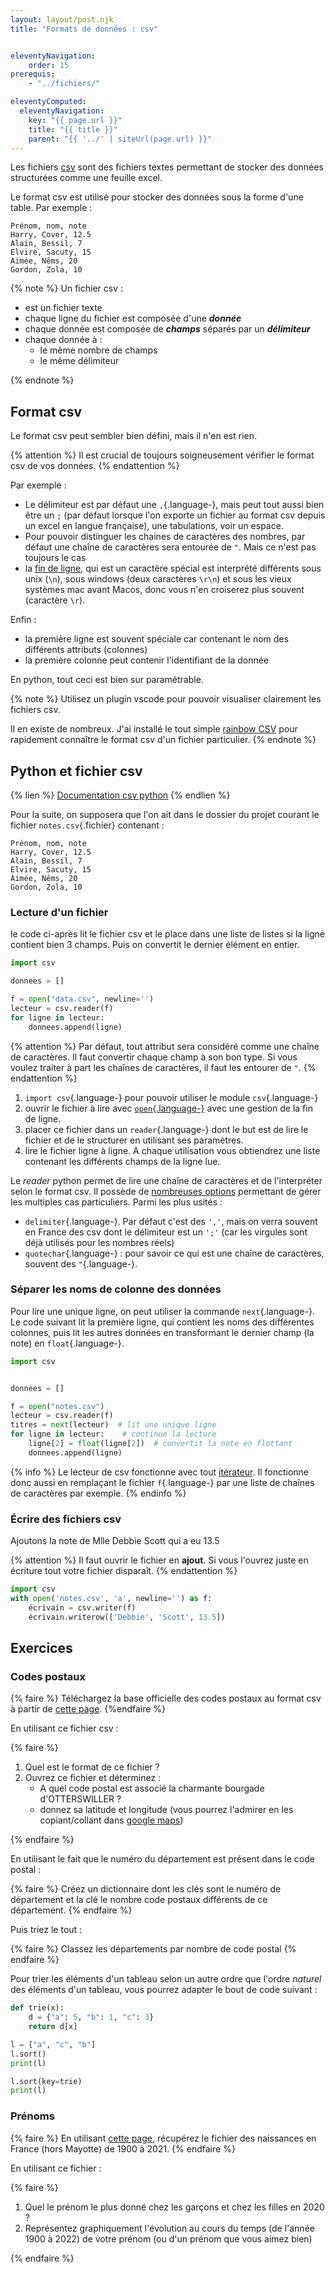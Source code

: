 ```yaml
---
layout: layout/post.njk 
title: "Formats de données : csv"


eleventyNavigation:
    order: 15
prerequis:
    - "../fichiers/"

eleventyComputed:
  eleventyNavigation:
    key: "{{ page.url }}"
    title: "{{ title }}"
    parent: "{{ '../' | siteUrl(page.url) }}"
---
```


<!-- début résumé -->

Les fichiers [csv](https://fr.wikipedia.org/wiki/Comma-separated_values) sont des fichiers textes permettant de stocker des données structurées comme une feuille excel.

<!-- fin résumé -->

Le format csv est utilisé pour stocker des données sous la forme d'une table. Par exemple :

```text
Prénom, nom, note
Harry, Cover, 12.5
Alain, Bessil, 7
Elvire, Sacuty, 15
Aimée, Nêms, 20
Gordon, Zola, 10
```

{% note %}
Un fichier csv :

* est un fichier texte
* chaque ligne du fichier est composée d'une ***donnée***
* chaque donnée est composée de ***champs*** séparés par un ***délimiteur***
* chaque donnée à :
  * le même nombre de champs
  * le même délimiteur

{% endnote %}

## Format csv

Le format csv peut sembler bien défini, mais il n'en est rien.

{% attention %}
Il est crucial de toujours soigneusement vérifier le format csv de vos données.
{% endattention %}

Par exemple :

* Le délimiteur est par défaut une `,`{.language-}, mais peut tout aussi bien être un `;` (par défaut lorsque l'on exporte un fichier au format csv depuis un excel en langue française), une tabulations, voir un espace.
* Pour pouvoir distinguer les chaines de caractères des nombres, par défaut une chaîne de caractères sera entourée de `"`. Mais ce n'est pas toujours le cas
* la [fin de ligne](https://fr.wikipedia.org/wiki/Retour_chariot#Informatique), qui est un caractère spécial est interprété différents sous unix (`\n`), sous windows (deux caractères `\r\n`) et sous les vieux systèmes mac avant Macos, donc vous n'en croiserez plus souvent (caractère `\r`).

Enfin :

* la première ligne est souvent spéciale car contenant le nom des différents attributs (colonnes)
* la première colonne peut contenir l'identifiant de la donnée

En python, tout ceci est bien sur paramétrable.

{% note %}
Utilisez un plugin vscode pour pouvoir visualiser clairement les fichiers csv.

Il en existe de nombreux. J'ai installé le tout simple [rainbow CSV](https://marketplace.visualstudio.com/items?itemName=mechatroner.rainbow-csv) pour rapidement connaître le format csv d'un fichier particulier.
{% endnote %}

## Python et fichier csv

{% lien %}
[Documentation csv python](https://docs.python.org/fr/3/library/csv.html)
{% endlien %}

Pour la suite, on supposera que l'on ait dans le dossier du projet courant le fichier `notes.csv`{.fichier} contenant :

```text
Prénom, nom, note
Harry, Cover, 12.5
Alain, Bessil, 7
Elvire, Sacuty, 15
Aimée, Nêms, 20
Gordon, Zola, 10
```

### Lecture d'un fichier

le code ci-après lit le fichier csv et le place dans une liste de listes si la ligne contient bien 3 champs. Puis on convertit le dernier élément en entier.

```python
import csv

donnees = []

f = open("data.csv", newline='')
lecteur = csv.reader(f)
for ligne in lecteur:
    donnees.append(ligne)
```

{% attention %}
Par défaut, tout attribut sera considéré comme une chaîne de caractères. Il faut convertir chaque champ à son bon type. Si vous voulez traiter à part les chaînes de caractères, il faut les entourer de `"`.
{% endattention %}

1. `import csv`{.language-} pour pouvoir utiliser le module `csv`{.language-}
2. ouvrir le fichier à lire avec [`open`{.language-}](https://docs.python.org/fr/3/library/functions.html#open) avec une gestion de la fin de ligne.
3. placer ce fichier dans un `reader`{.language-} dont le but est de lire le fichier et de le structurer en utilisant ses paramètres.
4. lire le fichier ligne à ligne. A chaque utilisation vous obtiendrez une liste contenant les différents champs de la ligne lue.

Le *reader* python permet de lire une chaîne de caractères et de l'interpréter selon le format csv.  Il possède de [nombreuses options](https://docs.python.org/fr/3/library/csv.html#csv-fmt-params) permettant de gérer les multiples cas particuliers. Parmi les plus usités :

* `delimiter`{.language-}. Par défaut c'est des `','`, mais on verra souvent en France des csv dont le délimiteur est un `';'` (car les virgules sont déjà utilisés pour les nombres réels)
* `quotechar`{.language-} : pour savoir ce qui est une chaîne de caractères, souvent des `"`{.language-}.

### Séparer les noms de colonne des données

Pour lire une unique ligne, on peut utiliser la commande `next`{.language-}. Le code suivant lit la première ligne, qui contient les noms des différentes colonnes, puis lit les autres données en transformant le dernier champ (la note) en `float`{.language-}.

```python
import csv


donnees = []

f = open("notes.csv")
lecteur = csv.reader(f)
titres = next(lecteur)  # lit une unique ligne
for ligne in lecteur:    # continue la lecture
    ligne[2] = float(ligne[2])  # convertit la note en flottant
    donnees.append(ligne)
```

{% info %}
Le lecteur de csv fonctionne avec tout [itérateur](https://docs.python.org/fr/3.7/glossary.html#term-iterator). Il fonctionne donc aussi en remplaçant le fichier `f`{.language-} par une liste de chaînes de caractères par exemple.
{% endinfo %}

### Écrire des fichiers csv

Ajoutons la note de Mlle Debbie Scott qui a eu 13.5

{% attention %}
Il faut ouvrir le fichier en **ajout**. Si vous l'ouvrez juste en écriture tout votre fichier disparaît.
{% endattention %}

```python
import csv
with open('notes.csv', 'a', newline='') as f:
    écrivain = csv.writer(f)
    écrivain.writerow(['Debbie', 'Scott', 13.5])
```

## Exercices

### Codes postaux

{% faire %}
Téléchargez la base officielle des codes postaux au format csv à partir de [cette page](https://www.data.gouv.fr/fr/datasets/base-officielle-des-codes-postaux).
{%endfaire %}

En utilisant ce fichier csv :

{% faire %}

1. Quel est le format de ce fichier ?
2. Ouvrez ce fichier et déterminez :
   * A quel code postal est associé la charmante bourgade d'OTTERSWILLER ?
   * donnez sa latitude et longitude (vous pourrez l'admirer en les copiant/collant dans [google maps](https://www.google.fr/maps))

{% endfaire %}

En utilisant le fait que le numéro du département est présent dans le code postal :

{% faire %}
Créez un dictionnaire dont les clés sont le numéro de département et la clé le nombre code postaux différents de ce département.
{% endfaire %}

Puis triez le tout :

{% faire %}
Classez les départements par nombre de code postal
{% endfaire %}

Pour trier les éléments d'un tableau selon un autre ordre que l'ordre *naturel* des éléments d'un tableau, vous pourrez adapter le bout de code suivant :

```python
def trie(x):
    d = {"a": 5, "b": 1, "c": 3}
    return d[x]

l = ["a", "c", "b"]
l.sort()
print(l)

l.sort(key=trie)
print(l)
```

### Prénoms

{% faire %}
En utilisant [cette page](https://www.insee.fr/fr/statistiques/2540004?sommaire=4767262&q=prenoms), récupérez le fichier des naissances en France (hors Mayotte) de 1900 à 2021.
{% endfaire %}

En utilisant ce fichier :

{% faire %}

1. Quel le prénom le plus donné chez les garçons et chez les filles en 2020 ?
2. Représentez graphiquement l'évolution au cours du temps (de l'année 1900 à 2022) de votre prénom (ou d'un prénom que vous aimez bien)

{% endfaire %}
